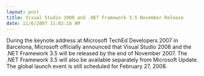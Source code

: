 ```yaml
---
layout: post
title: Visual Studio 2008 and .NET Framework 3.5 November Release
date: 11/6/2007 11:02:16 AM
---
```


During the keynote address at Microsoft TechEd Developers 2007 in Barcelona, Microsoft officially announced that Visual Studio 2008 and the .NET Framework 3.5 will be released by the end of November 2007. The .NET Framework 3.5 will also be available separately from Microsoft Update. The global launch event is still scheduled for February 27, 2008.
